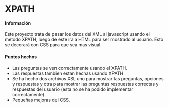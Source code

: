 # XPATH

#### Información

Este proyecto trata de pasar los datos del XML al javascript usando el metodo XPATH, luego de este ira a HTML para ser mostrado al usuario. Esto se decorará con CSS para que sea mas visual.

#### Puntos hechos

- Las preguntas se ven correctamente usando el XPATH.
- Las respuestas tambien estan hechas usando XPATH
- Se ha hecho dos archivos XSL uno para mostrar las preguntas, opciones y respuestas y otra para mostrar las preguntas respuestas correctas y respuestas del usuario (esta no se ha podido implementar correctamente).
- Pequeñas mejoras del CSS.
